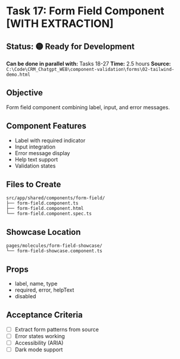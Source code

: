 # Task 17: Form Field Component [WITH EXTRACTION]

## Status: 🟡 Ready for Development
**Can be done in parallel with:** Tasks 18-27
**Time:** 2.5 hours
**Source:** `C:\Code\CRM_Chatgpt_WEB\component-validation\forms\02-tailwind-demo.html`

## Objective
Form field component combining label, input, and error messages.

## Component Features
- Label with required indicator
- Input integration
- Error message display
- Help text support
- Validation states

## Files to Create
```
src/app/shared/components/form-field/
├── form-field.component.ts
├── form-field.component.html
└── form-field.component.spec.ts
```

## Showcase Location
```
pages/molecules/form-field-showcase/
└── form-field-showcase.component.ts
```

## Props
- label, name, type
- required, error, helpText
- disabled

## Acceptance Criteria
- [ ] Extract form patterns from source
- [ ] Error states working
- [ ] Accessibility (ARIA)
- [ ] Dark mode support
